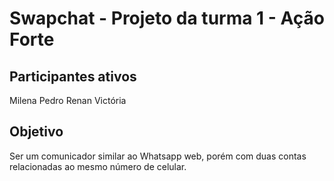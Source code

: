 # Swapchat - Projeto da turma 1 - Ação Forte

## Participantes ativos
Milena
Pedro
Renan
Victória

## Objetivo
Ser um comunicador similar ao Whatsapp web, porém com duas contas relacionadas ao mesmo número de celular.

